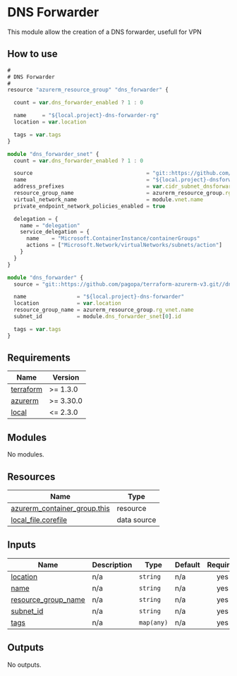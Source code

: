 # DNS Forwarder

This module allow the creation of a DNS forwarder, usefull for VPN

## How to use

```ts
#
# DNS Forwarder
#
resource "azurerm_resource_group" "dns_forwarder" {

  count = var.dns_forwarder_enabled ? 1 : 0

  name     = "${local.project}-dns-forwarder-rg"
  location = var.location

  tags = var.tags
}

module "dns_forwarder_snet" {
  count = var.dns_forwarder_enabled ? 1 : 0

  source                                    = "git::https://github.com/pagopa/terraform-azurerm-v3.git//subnet?ref=v3.15.0"
  name                                      = "${local.project}-dnsforwarder-snet"
  address_prefixes                          = var.cidr_subnet_dnsforwarder
  resource_group_name                       = azurerm_resource_group.rg_vnet.name
  virtual_network_name                      = module.vnet.name
  private_endpoint_network_policies_enabled = true

  delegation = {
    name = "delegation"
    service_delegation = {
      name    = "Microsoft.ContainerInstance/containerGroups"
      actions = ["Microsoft.Network/virtualNetworks/subnets/action"]
    }
  }
}

module "dns_forwarder" {
  source = "git::https://github.com/pagopa/terraform-azurerm-v3.git//dns_forwarder?ref=v3.15.0"

  name                = "${local.project}-dns-forwarder"
  location            = var.location
  resource_group_name = azurerm_resource_group.rg_vnet.name
  subnet_id           = module.dns_forwarder_snet[0].id

  tags = var.tags
}
```

<!-- markdownlint-disable -->
<!-- BEGINNING OF PRE-COMMIT-TERRAFORM DOCS HOOK -->
## Requirements

| Name | Version |
|------|---------|
| <a name="requirement_terraform"></a> [terraform](#requirement\_terraform) | >= 1.3.0 |
| <a name="requirement_azurerm"></a> [azurerm](#requirement\_azurerm) | >= 3.30.0 |
| <a name="requirement_local"></a> [local](#requirement\_local) | <= 2.3.0 |

## Modules

No modules.

## Resources

| Name | Type |
|------|------|
| [azurerm_container_group.this](https://registry.terraform.io/providers/hashicorp/azurerm/latest/docs/resources/container_group) | resource |
| [local_file.corefile](https://registry.terraform.io/providers/hashicorp/local/latest/docs/data-sources/file) | data source |

## Inputs

| Name | Description | Type | Default | Required |
|------|-------------|------|---------|:--------:|
| <a name="input_location"></a> [location](#input\_location) | n/a | `string` | n/a | yes |
| <a name="input_name"></a> [name](#input\_name) | n/a | `string` | n/a | yes |
| <a name="input_resource_group_name"></a> [resource\_group\_name](#input\_resource\_group\_name) | n/a | `string` | n/a | yes |
| <a name="input_subnet_id"></a> [subnet\_id](#input\_subnet\_id) | n/a | `string` | n/a | yes |
| <a name="input_tags"></a> [tags](#input\_tags) | n/a | `map(any)` | n/a | yes |

## Outputs

No outputs.
<!-- END OF PRE-COMMIT-TERRAFORM DOCS HOOK -->

